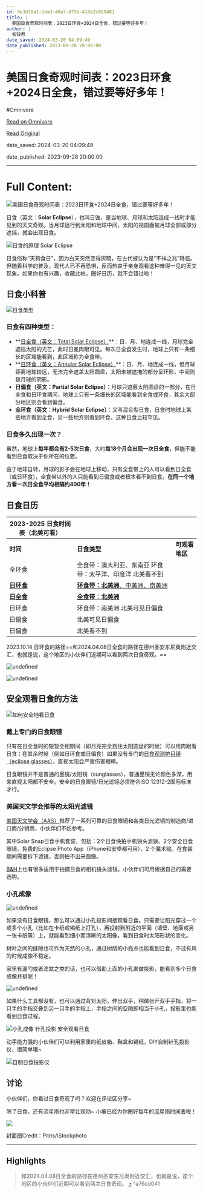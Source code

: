 ```yaml
---
id: 9e3d38a1-5da3-40a7-875b-418e2c829481
title: |
  美国日食奇观时间表：2023日环食+2024日全食，错过要等好多年！
author: |
  省钱君
date_saved: 2024-03-20 04:09:49
date_published: 2023-09-28 20:00:00
---
```


# 美国日食奇观时间表：2023日环食+2024日全食，错过要等好多年！
#Omnivore

[Read on Omnivore](https://omnivore.app/me/2023-2024-18e5ae8c9c6)

[Read Original](https://www.dealmoon.com/guide/981419)

date_saved: 2024-03-20 04:09:49

date_published: 2023-09-28 20:00:00

--- 

# Full Content: 

![美国日食奇观时间表：2023日环食+2024日全食，错过要等好多年！](https://proxy-prod.omnivore-image-cache.app/0x0,sX7fSG_SAdFbe0ahK1hSyqqfPAn3ML5JuE4_hkeoTAzs/https://imgcache.dealmoon.com/thumbimg.dealmoon.com/dealmoon/907/8eb/807/d333565b2ef8d8d32a207cd.jpg_1280_1280_3_41ec.jpg) 

日食（英文：**Solar Eclipse**），也叫日蚀，是当地球、月球和太阳连成一线时才能见到的天文奇观。当月球运行到太阳和地球中间，太阳的视圆面被月球全部或部分遮挡，就会出现日食。

![日食的原理 Solar Eclipse](https://proxy-prod.omnivore-image-cache.app/0x0,sObU15sclLb0qj1QNUAvbqJDh4qPPUqi9MMTtsBg3PbQ/https://thumbimg.dealmoon.com/dealmoon/977/eaf/9c4/1750d6f62a9579207184e07.gif)

日食俗称“天狗食日”，因为白天突然变得灰暗，在古代被认为是“不祥之兆”降临。但随着科学的普及，现代人已不再恐惧，反而热衷于亲身观看这种难得一见的天文现象。如果你也有兴趣，收藏此帖，圈好日历，就不会错过啦！

## 日食小科普

![日食类型](https://proxy-prod.omnivore-image-cache.app/0x0,sb7l_t5WmAtjWyXy4SzL5j5eElex2vw8cInXRtjkWVNs/https://imgcache.dealmoon.com/thumbimg.dealmoon.com/dealmoon/463/056/5b7/73355bd12f0e330d1fd4eeb.jpg_1080_0_3_6c54.jpg)

### 日食有四种类型：

* **[日全食（英文：Total Solar Eclipse）](https://www.dealmoon.com/guide/981343 "https://www.dealmoon.com/guide/981343")**：日、月、地连成一线，月球完全遮档太阳的光芒，此时日冕肉眼可见。每次日全食发生时，地球上只有一条细长的区域能看到，此区域称为全食带。
* **[日环食（英文：Annular Solar Eclipse）](https://www.dealmoon.com/guide/981544 "https://www.dealmoon.com/guide/981544")**：日、月、地连成一线，但月球距离地球较远，无法完全遮盖太阳圆盘，太阳未被遮掩的部分呈环形，中间则是月球的阴影。
* **日偏食（英文：Partial Solar Eclipse）**：月球只遮蔽太阳圆盘的一部分，在日全食和日环食期间，地球上只有一条细长的区域能看到全食或环食，其余大部分地区则会看到偏食。
* **全环食（英文：Hybrid Solar Eclipse）**：又叫混合型日食，日食时地球上某些地方看到全食，另一些地方则看到环食，这种日食比较罕见。

### 日食多久出现一次？

虽然，地球上**每年都会有2-5次日食**，大约**每18个月会出现一次日全食**，但能不能看到日食取决于你所在的位置。

由于地球自转，月球的影子会在地球上移动，只有全食带上的人可以看到日全食（或日环食），全食带以外的人只能看到日偏食或者根本看不到日食。**在同一个地方看一次日全食平均相隔约400年！**

## 日食日历

| **2023-2025 日食时间表（北美可看）**                                                                |                                                                                                      |           |
| ---------------------------------------------------------------------------------------- | ---------------------------------------------------------------------------------------------------- | --------- |
| **时间**                                                                                   | **日食类型**                                                                                             | **可观看地区** |
| 全环食                                                                                      | 全食带：澳大利亚、东南亚 环食带：太平洋、印度洋 北美看不到                                                                       |           |
| [**日环食**](https://www.dealmoon.com/guide/981544 "https://www.dealmoon.com/guide/981544") | [**环食带：北美洲**、中美洲、南美洲](https://www.dealmoon.com/guide/981544 "https://www.dealmoon.com/guide/981544") |           |
| [**日全食**](https://www.dealmoon.com/guide/981343 "https://www.dealmoon.com/guide/981343") | [**全食带：北美洲**](https://www.dealmoon.com/guide/981343 "https://www.dealmoon.com/guide/981343")         |           |
| 日环食                                                                                      | 环食带：南美洲 北美可见日偏食                                                                                      |           |
| 日偏食                                                                                      | 北美可见日偏食                                                                                              |           |
| 日偏食                                                                                      | 北美看不到                                                                                                |           |

2023.10.14 日环食的路径==和2024.04.08日全食的路径在德州圣安东尼奥附近交汇，也就是说，这个地区的小伙伴们近期可以看到两次日食奇观。==

![undefined](https://proxy-prod.omnivore-image-cache.app/0x0,sGQGXYJsInXaCqJ5sw7BnpJe8GsjOiUuJbVmFwMyvkWY/https://imgcache.dealmoon.com/thumbimg.dealmoon.com/dealmoon/145/e5c/204/ba142e57da2ab7578558b54.jpg_1080_0_3_ad27.jpg)

![undefined](https://proxy-prod.omnivore-image-cache.app/0x0,sSBiTleb4kqX9fwBhQXUMN7KwFlu8DxcXI6jxahasfZc/https://imgcache.dealmoon.com/thumbimg.dealmoon.com/dealmoon/ece/9f3/d1e/4ebd1045bd4995dac564512.jpg_1080_0_3_0a60.jpg)

## 安全观看日食的方法

![如何安全地看日食](https://proxy-prod.omnivore-image-cache.app/0x0,s_j6F_INRTZLiQEUysgjQ5kSnoNgxSDz0O6IAHlX7p94/https://imgcache.dealmoon.com/thumbimg.dealmoon.com/dealmoon/20c/9e2/d91/e1604bbed85b4f4ea4567d3.jpg_1080_0_3_3dce.jpg)

### 戴上专门的日食眼镜

只有在日全食时的短暂全相期间（即月亮完全挡住太阳圆盘的时候）可以用肉眼看日食；在其余时候（例如日环食或日偏食）如果没有专门的[日食观测护目镜（eclipse glasses）](https://www.dealmoon.com/exec/j?type=shopping-guide&d=981419&url=https%3A%2F%2Fwww.bhphotovideo.com%2Fc%2Fproduct%2F1750787-REG%2Famerican%5Fpaper%5Foptics%5Feclipbp%5Fsolar%5Feclipse%5Fglasses.html%3FBI%3D19175%26KBID%3D10953 "https://www.dealmoon.com/exec/j?type=shopping-guide&d=981419&url=https%3A%2F%2Fwww.bhphotovideo.com%2Fc%2Fproduct%2F1750787-REG%2Famerican_paper_optics_eclipbp_solar_eclipse_glasses.html%3FBI%3D19175%26KBID%3D10953")，直视太阳会严重伤害眼睛。

日食眼镜并不是普通的墨镜/太阳镜（sunglasses），普通墨镜无论颜色多深，用来直视太阳都不安全。安全的日食眼镜/日光滤镜必须符合ISO 12312-2国际标准才行。

### 美国天文学会推荐的太阳光滤镜

[美国天文学会（AAS）](https://www.dealmoon.com/exec/j?type=shopping-guide&d=981419&url=https%3A%2F%2Feclipse.aas.org%2Fresources%2Fsolar-filters "https://www.dealmoon.com/exec/j?type=shopping-guide&d=981419&url=https%3A%2F%2Feclipse.aas.org%2Fresources%2Fsolar-filters")推荐了一系列可靠的日食眼镜和各类日光滤镜的制造商/进口商/分销商，小伙伴们不妨参考。

其中Solar Snap日食手机套装，包括：2个日食快拍手机镜头滤镜、2个安全日食眼镜、免费的Eclipse Photo App（iPhone和安卓都可用），2 个魔术贴。在食甚期间需要拆下滤镜，否则拍不出来图像。

[B&H](https://www.dealmoon.com/exec/j?type=shopping-guide&d=981419&url=https%3A%2F%2Fwww.bhphotovideo.com%2Fc%2Fsearch%3FBI%3D19175%26InitialSearch%3Dyes%26KBID%3D10953%26N%3D0%26Ntt%3Dsolar%2Bfilter%26sts%3Dps "https://www.dealmoon.com/exec/j?type=shopping-guide&d=981419&url=https%3A%2F%2Fwww.bhphotovideo.com%2Fc%2Fsearch%3FBI%3D19175%26InitialSearch%3Dyes%26KBID%3D10953%26N%3D0%26Ntt%3Dsolar%2Bfilter%26sts%3Dps")上也有很多适用于拍摄日食的相机镜头滤镜，小伙伴们可用根据自己的需要选购。

### 小孔成像

![undefined](https://proxy-prod.omnivore-image-cache.app/0x0,sDOhOeojs-aeKKOchE_kXuQ_Hk5u7L_G1sCBUosQOkWM/https://imgcache.dealmoon.com/thumbimg.dealmoon.com/dealmoon/435/fbc/b3f/20647a63411641e1b0c5d56.jpg_1080_0_3_0eae.jpg)

如果没有日食眼镜，那么可以通过小孔投影间接观看日食。只需要让阳光穿过一个或多个小孔（比如在卡纸或锡纸上打孔），再投射到附近的平面（墙壁、地面或另一张卡纸等）上，就能看到细小而清晰的太阳像，看到日食时太阳形状的变化。

树叶之间的缝隙也可作为天然的小孔，通过树荫的小亮点也能看到日食，不过有风的时候成像不稳定。

家里有漏勺或者滤盆之类的话，也可以借助上面的小孔来做投影，能看到多个日食成像并排呢！

![undefined](https://proxy-prod.omnivore-image-cache.app/0x0,s2DCErSEQrrgB64AFCX4FaVNJAW1FhlYs-D3qxBLF80o/https://imgcache.dealmoon.com/thumbimg.dealmoon.com/dealmoon/e8d/0a0/a23/78a0d6ca3de4aa7acb83f2a.jpg_1080_0_3_0e60.jpg)

如果什么工具都没有，也可以通过背对太阳，伸出双手，稍微张开双手手指，将一只手的手指交叠到另一只手的手指上，手指之间的空隙即相当于小孔，投影里也能看到日食过程。

![小孔成像 针孔投影 安全观看日食](https://proxy-prod.omnivore-image-cache.app/0x0,sUVYhlD_Avr_XC8U2vK14sbEN00v5UQj0luBrCtbuxsU/https://thumbimg.dealmoon.com/dealmoon/792/ac2/b3f/26595d84e1eb49d068573fa.gif)

动手能力强的小伙伴们可以利用家里的纸皮箱、鞋盒和锡纸，DIY自制针孔投影仪，很简单哦\~

![自制日食投影仪](https://proxy-prod.omnivore-image-cache.app/0x0,svH6FN56iX6c7SL30BgeJ6-GUXhq6Xt4npuF62LABjLQ/https://imgcache.dealmoon.com/thumbimg.dealmoon.com/dealmoon/2c5/519/60c/159a4a5c74755fd422b637d.jpg_1080_0_3_54d1.jpg)

## 讨论

小伙伴们，你看过日食奇观了吗？欢迎在评论区分享\~

除了日食，还有流星雨也非常壮观哟\~ 小编已经为你圈好每年的[流星雨时间表](https://www.dealmoon.com/guide/981089 "https://www.dealmoon.com/guide/981089")啦！

[ ![](https://proxy-prod.omnivore-image-cache.app/0x0,s3yySBSB-CuIWaz0NRYln3BneN1fcfjfA0Re_tUGnGKM/https://imgcache.dealmoon.com/thumbimg.dealmoon.com/dealmoon/ba1/382/60b/726c57b2fd578a86b738e65.jpg_480_0_3_f03b.jpg) ](https://www.dealmoon.com/guide/981544)

封面图Credit：Pitris/iStockphoto

---

## Highlights

> 和2024.04.08日全食的路径在德州圣安东尼奥附近交汇，也就是说，这个地区的小伙伴们近期可以看到两次日食奇观。 [⤴️](https://omnivore.app/me/2023-2024-18e5ae8c9c6#a76cd041-7b80-46b7-a471-e0ef431e6568)  ^a76cd041

